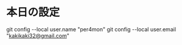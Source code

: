 # 本日の設定

git config --local user.name "per4mon"
git config --local user.email "kakikaki32@gmail.com"